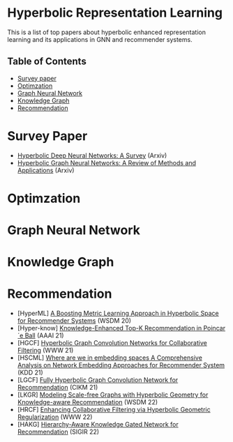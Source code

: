 # Hyperbolic Representation Learning 
This is a list of top papers about hyperbolic enhanced representation learning and its applications in GNN and recommender systems.

## Table of Contents

- [Survey paper](#Survey-Paper)
- [Optimzation](#Optimzation)
- [Graph Neural Network](#Graph-Neural-Network)
- [Knowledge Graph](#Knowledge-Graph)
- [Recommendation](#Recommendation)

# Survey Paper

* [Hyperbolic Deep Neural Networks: A Survey](https://arxiv.org/abs/2101.04562) (Arxiv)
* [Hyperbolic Graph Neural Networks: A Review of Methods and Applications](https://arxiv.org/abs/2202.13852) (Arxiv)

# Optimzation


# Graph Neural Network


# Knowledge Graph




# Recommendation
* [HyperML] [A Boosting Metric Learning Approach in Hyperbolic Space for Recommender Systems](https://arxiv.org/abs/1809.01703) (WSDM 20)
* [Hyper-know] [Knowledge-Enhanced Top-K Recommendation in Poincar´e Ball](https://arxiv.org/abs/2101.04852) (AAAI 21)
* [HGCF] [Hyperbolic Graph Convolution Networks for Collaborative Filtering](https://dl.acm.org/doi/10.1145/3442381.3450101) (WWW 21)
* [HSCML] [Where are we in embedding spaces A Comprehensive Analysis on Network Embedding Approaches for Recommender System](https://arxiv.org/abs/2105.08908) (KDD 21)
* [LGCF] [Fully Hyperbolic Graph Convolution Network for Recommendation](https://dl.acm.org/doi/abs/10.1145/3459637.3482109) (CIKM 21)
* [LKGR] [Modeling Scale-free Graphs with Hyperbolic Geometry for Knowledge-aware Recommendation](https://arxiv.org/abs/2108.06468) (WSDM 22)
* [HRCF] [Enhancing Collaborative Filtering via Hyperbolic Geometric Regularization](https://arxiv.org/abs/2204.08176) (WWW 22)
* [HAKG] [Hierarchy-Aware Knowledge Gated Network for Recommendation](https://arxiv.org/abs/2204.04959) (SIGIR 22)


